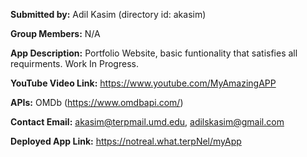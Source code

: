 **Submitted by:** Adil Kasim (directory id: akasim)

**Group Members:** N/A

**App Description:** Portfolio Website, basic funtionality that satisfies all requirments. Work In Progress.

**YouTube Video Link:** https://www.youtube.com/MyAmazingAPP

**APIs:** OMDb (https://www.omdbapi.com/)

**Contact Email:**  akasim@terpmail.umd.edu, adilskasim@gmail.com

**Deployed App Link:** https://notreal.what.terpNel/myApp
